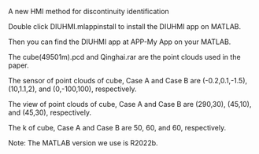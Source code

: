 A new HMI method for discontinuity identification

Double click DIUHMI.mlappinstall to install the DIUHMI app on MATLAB.

Then you can find the DIUHMI app at APP-My App on your MATLAB.

The cube(49501m).pcd and Qinghai.rar are the point clouds used in the paper.

The sensor of point clouds of cube, Case A and Case B are (-0.2,0.1,-1.5), (10,1.1,2), and (0,-100,100), respectively.

The view of point clouds of cube, Case A and Case B are (290,30), (45,10), and (45,30), respectively.

The k of cube, Case A and Case B are 50, 60, and 60, respectively.

Note: The MATLAB version we use is R2022b.
